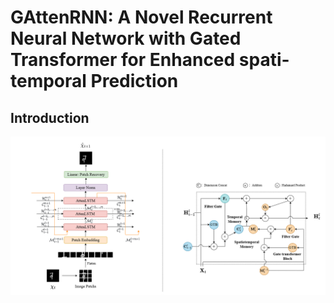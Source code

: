 # GAttenRNN: A Novel Recurrent Neural Network with Gated Transformer for Enhanced spati-temporal Prediction
## Introduction
![architecture](GAttenRNN_architecture.png)

